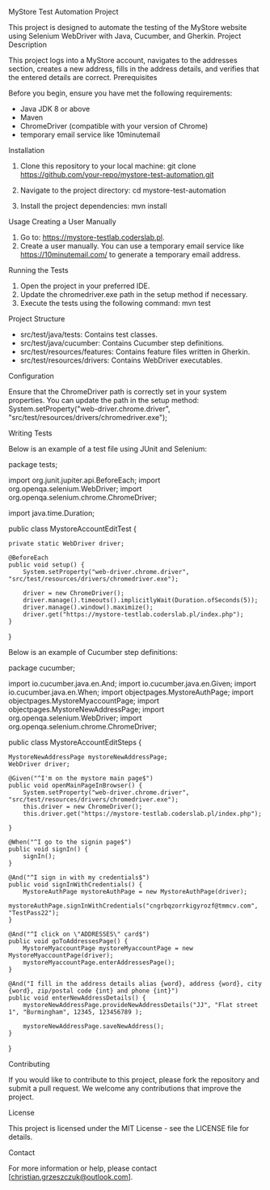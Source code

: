 MyStore Test Automation Project

This project is designed to automate the testing of the MyStore website using Selenium WebDriver with Java, Cucumber, and Gherkin.
Project Description

This project logs into a MyStore account, navigates to the addresses section, creates a new address, fills in the address details, and verifies that the entered details are correct.
Prerequisites

Before you begin, ensure you have met the following requirements:

-  Java JDK 8 or above
-  Maven
-  ChromeDriver (compatible with your version of Chrome)
-  temporary email service like 10minutemail
    
Installation

   1.  Clone this repository to your local machine:
      git clone https://github.com/your-repo/mystore-test-automation.git

   2.  Navigate to the project directory: cd mystore-test-automation
   3.  Install the project dependencies: mvn install  

Usage
Creating a User Manually

  1.  Go to: https://mystore-testlab.coderslab.pl.
  2.  Create a user manually. You can use a temporary email service like https://10minutemail.com/ to generate a temporary email address.  
    

Running the Tests

   1.  Open the project in your preferred IDE.
   2.  Update the chromedriver.exe path in the setup method if necessary.
   3.  Execute the tests using the following command: mvn test

Project Structure

   - src/test/java/tests: Contains test classes.
   - src/test/java/cucumber: Contains Cucumber step definitions.
   - src/test/resources/features: Contains feature files written in Gherkin.
   - src/test/resources/drivers: Contains WebDriver executables. 
    
Configuration

Ensure that the ChromeDriver path is correctly set in your system properties. You can update the path in the setup method:
System.setProperty("web-driver.chrome.driver", "src/test/resources/drivers/chromedriver.exe");

Writing Tests

Below is an example of a test file using JUnit and Selenium:

package tests;

import org.junit.jupiter.api.BeforeEach;
import org.openqa.selenium.WebDriver;
import org.openqa.selenium.chrome.ChromeDriver;

import java.time.Duration;

public class MystoreAccountEditTest {

    private static WebDriver driver;

    @BeforeEach
    public void setup() {
        System.setProperty("web-driver.chrome.driver", "src/test/resources/drivers/chromedriver.exe");

        driver = new ChromeDriver();
        driver.manage().timeouts().implicitlyWait(Duration.ofSeconds(5));
        driver.manage().window().maximize();
        driver.get("https://mystore-testlab.coderslab.pl/index.php");
    }
}

Below is an example of Cucumber step definitions:

package cucumber;

import io.cucumber.java.en.And;
import io.cucumber.java.en.Given;
import io.cucumber.java.en.When;
import objectpages.MystoreAuthPage;
import objectpages.MystoreMyaccountPage;
import objectpages.MystoreNewAddressPage;
import org.openqa.selenium.WebDriver;
import org.openqa.selenium.chrome.ChromeDriver;

public class MystoreAccountEditSteps {

    MystoreNewAddressPage mystoreNewAddressPage;
    WebDriver driver;

    @Given("^I'm on the mystore main page$")
    public void openMainPageInBrowser() {
        System.setProperty("web-driver.chrome.driver", "src/test/resources/drivers/chromedriver.exe");
        this.driver = new ChromeDriver();
        this.driver.get("https://mystore-testlab.coderslab.pl/index.php");

    }

    @When("^I go to the signin page$")
    public void signIn() {
        signIn();
    }

    @And("^I sign in with my credentials$")
    public void signInWithCredentials() {
        MystoreAuthPage mystoreAuthPage = new MystoreAuthPage(driver);
        mystoreAuthPage.signInWithCredentials("cngrbqzorrkigyrozf@tmmcv.com", "TestPass22");
    }

    @And("^I click on \"ADDRESSES\" card$")
    public void goToAddressesPage() {
        MystoreMyaccountPage mystoreMyaccountPage = new MystoreMyaccountPage(driver);
        mystoreMyaccountPage.enterAddressesPage();
    }

    @And("I fill in the address details alias {word}, address {word}, city {word}, zip/postal code {int} and phone {int}")
    public void enterNewAddressDetails() {
        mystoreNewAddressPage.provideNewAddressDetails("JJ", "Flat street 1", "Burmingham", 12345, 123456789 );

        mystoreNewAddressPage.saveNewAddress();
    }
}

Contributing

If you would like to contribute to this project, please fork the repository and submit a pull request. We welcome any contributions that improve the project.

License

This project is licensed under the MIT License - see the LICENSE file for details.

Contact

For more information or help, please contact [christian.grzeszczuk@outlook.com].




    

    
